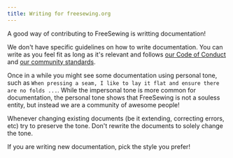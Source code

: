 ```yaml
---
title: Writing for freesewing.org
---
```


A good way of contributing to FreeSewing is writting documentation! 

We don't have specific guidelines on how to write documentation. You can write as you feel fit as long as it's relevant and follows [our Code of Conduct](/guides/code-of-conduct/) and [our community standards](https://freesewing.org/docs/various/community-standards/).

Once in a while you might see some documentation using personal tone, such as `When pressing a seam, I like to lay it flat and ensure there are no folds ...`. While the impersonal tone is more common for documentation, the personal tone shows that FreeSewing is not a souless entity, but instead we are a community of awesome people! 

Whenever changing existing documents (be it extending, correcting errors, etc) try to preserve the tone. Don't rewrite the documents to solely change the tone.

If you are writing new documentation, pick the style you prefer!
